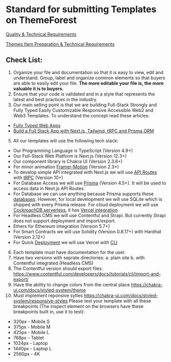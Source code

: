 # Standard for submitting Templates on ThemeForest

[Quality & Technical Requirements](https://help.author.envato.com/hc/en-us/categories/360000038846-Quality-Technical-Requirements)

[Themes Item Preparation & Technical Requirements](https://help.author.envato.com/hc/en-us/articles/360000470826-Themes-Item-Preparation-Technical-Requirements)

## Check List:
1. Organize your file and documentation so that it is easy to view, edit and understand. Group, label and organize common elements so that buyers are able to easily edit your file. **The more editable your file is, the more valuable it is to buyers.**
2. Ensure that your code is validated and in a style that represents the latest and best practices in the industry. 
3. Our main selling point is that we are building Full-Stack Strongly and Fully Typed Easily Customizable Responsive Accessible Web2 and Web3 Templates. To understand the concept read these articles:
- [Fully Typed Web Apps](https://www.epicweb.dev/fully-typed-web-apps)
- [Build a Full Stack App with Next.js, Tailwind, tRPC and Prisma ORM](https://dev.to/franciscomendes10866/build-a-full-stack-app-with-nextjs-tailwind-trpc-and-prisma-orm-4ail)
5. All our templates will use the following tech stack:
- Our Programming Language is TypeScript (Version 4.9+)
- Our Full-Stack Web Platform is Next.js (Version 12.3+)
- Our component library is Chakra UI (Version 2.3.6+)
- For minor animation [Framer-Motion](https://chakra-ui.com/getting-started/with-framer) (Version 2.3+)
- To develop simple API integrated with Next.js we will use [API Routes](https://nextjs.org/docs/api-routes/introduction) with [tRPC](https://trpc.io/docs/v10/nextjs) (Version 10+)
- For Database Access we will use [Prisma](https://www.prisma.io/nextjs) (Version 4.5+). It will be used to access data in Next.js API Routes.
- For Database we can use anything because Prisma supports these [databases](https://www.prisma.io/docs/reference/database-reference/supported-databases). However, for local development we will use SQLite which is shipped with every Prisma release. For cloud deployment we will use [CockroachDB serverless](https://www.cockroachlabs.com/blog/announcing-cockroachdb-serverless/), it has [Vercel integration](https://vercel.com/integrations/cockroachdb)
- For Headless CMS we will use Contentful and Strapi. But currently Strapi does not support deployment and import/export.
- Ethers for Ethereum integration (Version 5.7+)
- For Smart Contracts we will use Solidity (Version 0.8.17+) with Hardhat (Version 2.12+)
- For Quick [Deployment](https://vercel.com/docs/cli/deploy) we will use Vercel with [CLI](https://vercel.com/docs/cli)
6. Each template must have documentation for the user.
7. Have two versions with seprate directories: a. plain site b. with Contentful integrated (Headless CMS)
8. The Contentful version should export files: https://www.contentful.com/developers/docs/tutorials/cli/import-and-export/ 
9. Have the ability to change colors from the central place https://chakra-ui.com/docs/styled-system/theme
10. Must implement reponsive sytles https://chakra-ui.com/docs/styled-system/responsive-styles
Please test your template with all these breakpoints (The inspect element on the browsers have these breakpoints built in, use it to test):
- 320px - Mobile S
- 375px - Mobile M
- 425px - Mobile L
- 768px - Tablet
- 1024px - Laptop
- 1440px - Laptop L
- 2560px - 4K

